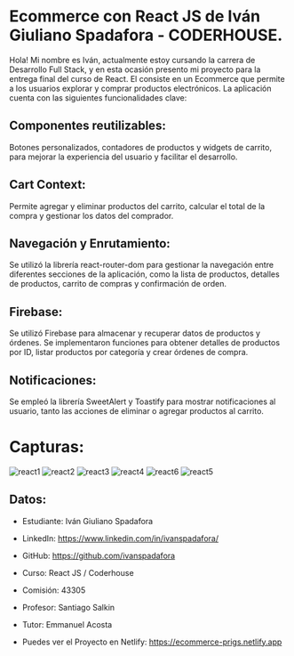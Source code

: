 # Ecommerce con React JS de Iván Giuliano Spadafora - CODERHOUSE.

Hola! Mi nombre es Iván, actualmente estoy cursando la carrera de Desarrollo Full Stack, y en esta ocasión presento mi proyecto para la entrega final del curso de React. El consiste en un Ecommerce que permite a los usuarios explorar y comprar productos electrónicos. La aplicación cuenta con las siguientes funcionalidades clave:

## Componentes reutilizables:

Botones personalizados, contadores de productos y widgets de carrito, para mejorar la experiencia del usuario y facilitar el desarrollo.

## Cart Context:

Permite agregar y eliminar productos del carrito, calcular el total de la compra y gestionar los datos del comprador.

## Navegación y Enrutamiento:

Se utilizó la librería react-router-dom para gestionar la navegación entre diferentes secciones de la aplicación, como la lista de productos, detalles de productos, carrito de compras y confirmación de orden.

## Firebase:

Se utilizó Firebase para almacenar y recuperar datos de productos y órdenes. Se implementaron funciones para obtener detalles de productos por ID, listar productos por categoría y crear órdenes de compra.

## Notificaciones:

Se empleó la librería SweetAlert y Toastify para mostrar notificaciones al usuario, tanto las acciones de eliminar o agregar productos al carrito.

# Capturas:

![react1](https://github.com/ivanspadafora/proyectofinalreactjs_spadafora/assets/125631302/e6a45d30-9f2a-4db3-bbdd-b37fb26ee571)
![react2](https://github.com/ivanspadafora/proyectofinalreactjs_spadafora/assets/125631302/ab7d35e5-b412-4336-85ca-ec4519c65c0b)
![react3](https://github.com/ivanspadafora/proyectofinalreactjs_spadafora/assets/125631302/fca0b82e-8d06-4a29-9ccf-a586dc06203c)
![react4](https://github.com/ivanspadafora/proyectofinalreactjs_spadafora/assets/125631302/37045ab5-8a0d-404a-9af5-3296806af842)
![react6](https://github.com/ivanspadafora/proyectofinalreactjs_spadafora/assets/125631302/918227e2-4e68-45be-a7da-5ddd72fb742f)
![react5](https://github.com/ivanspadafora/proyectofinalreactjs_spadafora/assets/125631302/e438d0fc-9e1b-40cf-aa22-e89e1d354765)

## Datos:

- Estudiante: Iván Giuliano Spadafora

- LinkedIn: https://www.linkedin.com/in/ivanspadafora/

- GitHub: https://github.com/ivanspadafora

- Curso: React JS / Coderhouse

- Comisión: 43305

- Profesor: Santiago Salkin

- Tutor: Emmanuel Acosta

- Puedes ver el Proyecto en Netlify: https://ecommerce-prigs.netlify.app
